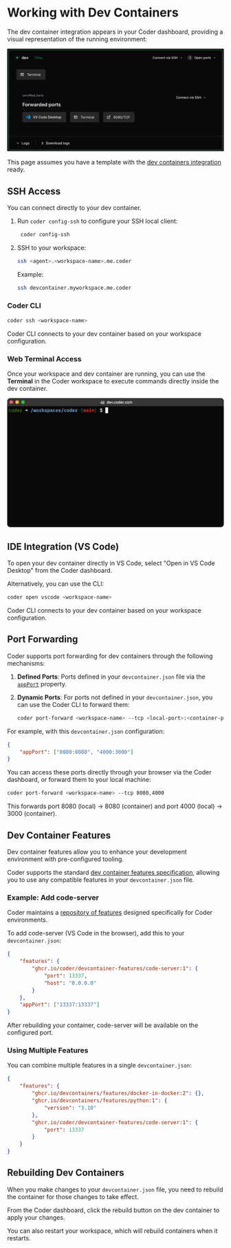 # Working with Dev Containers

The dev container integration appears in your Coder dashboard, providing a
visual representation of the running environment:

![Dev container integration in Coder dashboard](../../images/user-guides/devcontainers/devcontainer-agent-ports.png)

This page assumes you have a template with the [dev containers integration](./index.md) ready.

## SSH Access

You can connect directly to your dev container.

1. Run `coder config-ssh` to configure your SSH local client:

   ```bash
    coder config-ssh
    ```

1. SSH to your workspace:

    ```bash
    ssh <agent>.<workspace-name>.me.coder
    ```

   Example:

    ```bash
    ssh devcontainer.myworkspace.me.coder
    ```

### Coder CLI

```bash
coder ssh <workspace-name>
```

Coder CLI connects to your dev container based on your workspace configuration.

### Web Terminal Access

Once your workspace and dev container are running, you can use the **Terminal**
in the Coder workspace to execute commands directly inside the dev container.

![Coder web terminal with dev container](../../images/user-guides/devcontainers/devcontainer-web-terminal.png)

## IDE Integration (VS Code)

To open your dev container directly in VS Code, select "Open in VS Code Desktop" from the Coder dashboard.

Alternatively, you can use the CLI:

```bash
coder open vscode <workspace-name>
```

Coder CLI connects to your dev container based on your workspace configuration.

## Port Forwarding

Coder supports port forwarding for dev containers through the following mechanisms:

1. **Defined Ports**: Ports defined in your `devcontainer.json` file via the [`appPort`](https://containers.dev/implementors/json_reference/#image-specific) property.

1. **Dynamic Ports**: For ports not defined in your `devcontainer.json`, you can use the Coder CLI to forward them:

   ```bash
   coder port-forward <workspace-name> --tcp <local-port>:<container-port>
   ```

For example, with this `devcontainer.json` configuration:

```json
{
    "appPort": ["8080:8080", "4000:3000"]
}
```

You can access these ports directly through your browser via the Coder dashboard, or forward them to your local machine:

```bash
coder port-forward <workspace-name> --tcp 8080,4000
```

This forwards port 8080 (local) → 8080 (container) and port 4000 (local) → 3000 (container).

## Dev Container Features

Dev container features allow you to enhance your development environment with pre-configured tooling.

Coder supports the standard [dev container features specification](https://containers.dev/implementors/features/), allowing you to use any compatible features in your `devcontainer.json` file.

### Example: Add code-server

Coder maintains a [repository of features](https://github.com/coder/devcontainer-features) designed specifically for Coder environments.

To add code-server (VS Code in the browser), add this to your `devcontainer.json`:

```json
{
    "features": {
        "ghcr.io/coder/devcontainer-features/code-server:1": {
            "port": 13337,
            "host": "0.0.0.0"
        }
    },
    "appPort": ["13337:13337"]
}
```

After rebuilding your container, code-server will be available on the configured port.

### Using Multiple Features

You can combine multiple features in a single `devcontainer.json`:

```json
{
    "features": {
        "ghcr.io/devcontainers/features/docker-in-docker:2": {},
        "ghcr.io/devcontainers/features/python:1": {
            "version": "3.10"
        },
        "ghcr.io/coder/devcontainer-features/code-server:1": {
            "port": 13337
        }
    }
}
```

## Rebuilding Dev Containers

When you make changes to your `devcontainer.json` file, you need to rebuild the container for those changes to take effect.

From the Coder dashboard, click the rebuild button on the dev container to apply your changes.

You can also restart your workspace, which will rebuild containers when it restarts.

